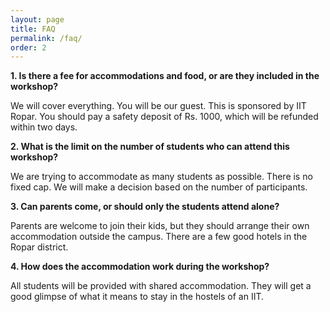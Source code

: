 ```yaml
---
layout: page
title: FAQ
permalink: /faq/
order: 2
---
```


**1. Is there a fee for accommodations and food, or are they included in the workshop?**

We will cover everything. You will be our guest. This is sponsored by IIT Ropar. You should pay a safety deposit of Rs. 1000, which will be refunded within two days.

**2. What is the limit on the number of students who can attend this workshop?**

We are trying to accommodate as many students as possible. There is no fixed cap. We will make a decision based on the number of participants.

**3. Can parents come, or should only the students attend alone?**

Parents are welcome to join their kids, but they should arrange their own accommodation outside the campus. There are a few good hotels in the Ropar district.

**4. How does the accommodation work during the workshop?**

All students will be provided with shared accommodation. They will get a good glimpse of what it means to stay in the hostels of an IIT.
